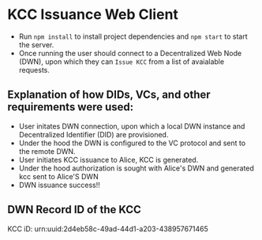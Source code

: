 # KCC Issuance Web Client

* Run `npm install` to install project dependencies and `npm start` to start the server.
* Once running the user should connect to a Decentralized Web Node (DWN), upon which they can `Issue KCC` from a list of avaialable requests.

## Explanation of how DIDs, VCs, and other requirements were used:

* User initates DWN connection, upon which a local DWN instance and Decentralized Identifier (DID) are provisioned.
* Under the hood the DWN is configured to the VC protocol and sent to the remote DWN.
* User initiates KCC issuance to Alice, KCC is generated.
* Under the hood authorization is sought with Alice's DWN and generated kcc sent to Alice'S DWN
* DWN issuance success!!

## DWN Record ID of the KCC

KCC iD: urn:uuid:2d4eb58c-49ad-44d1-a203-438957671465
